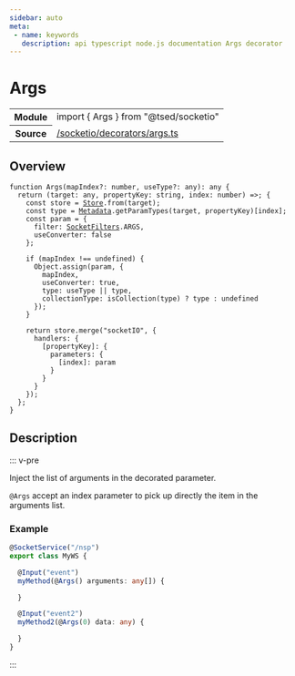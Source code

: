 ```yaml
---
sidebar: auto
meta:
 - name: keywords
   description: api typescript node.js documentation Args decorator
---
```

# Args <Badge text="Decorator" type="decorator"/>
<!-- Summary -->
<section class="symbol-info"><table class="is-full-width"><tbody><tr><th>Module</th><td><div class="lang-typescript"><span class="token keyword">import</span> { Args }&nbsp;<span class="token keyword">from</span>&nbsp;<span class="token string">"@tsed/socketio"</span></div></td></tr><tr><th>Source</th><td><a href="https://github.com/Romakita/ts-express-decorators/blob/v4.30.1/src//socketio/decorators/args.ts#L0-L0">/socketio/decorators/args.ts</a></td></tr></tbody></table></section>

<!-- Overview -->
## Overview


<pre><code class="typescript-lang ">function <span class="token function">Args</span><span class="token punctuation">(</span>mapIndex?<span class="token punctuation">:</span> <span class="token keyword">number</span><span class="token punctuation">,</span> useType?<span class="token punctuation">:</span> <span class="token keyword">any</span><span class="token punctuation">)</span><span class="token punctuation">:</span> <span class="token keyword">any</span> <span class="token punctuation">{</span>
  return <span class="token punctuation">(</span>target<span class="token punctuation">:</span> <span class="token keyword">any</span><span class="token punctuation">,</span> propertyKey<span class="token punctuation">:</span> <span class="token keyword">string</span><span class="token punctuation">,</span> index<span class="token punctuation">:</span> <span class="token keyword">number</span><span class="token punctuation">)</span> =&gt<span class="token punctuation">;</span> <span class="token punctuation">{</span>
    <span class="token keyword">const</span> store<span class="token punctuation"> = </span><a href="/api/core/class/Store.html"><span class="token">Store</span></a>.<span class="token keyword">from</span><span class="token punctuation">(</span>target<span class="token punctuation">)</span><span class="token punctuation">;</span>
    <span class="token keyword">const</span> type<span class="token punctuation"> = </span><a href="/api/core/class/Metadata.html"><span class="token">Metadata</span></a>.<span class="token function">getParamTypes</span><span class="token punctuation">(</span>target<span class="token punctuation">,</span> propertyKey<span class="token punctuation">)</span><span class="token punctuation">[</span>index<span class="token punctuation">]</span><span class="token punctuation">;</span>
    <span class="token keyword">const</span> param<span class="token punctuation"> = </span><span class="token punctuation">{</span>
      filter<span class="token punctuation">:</span> <a href="/api/socketio/interfaces/SocketFilters.html"><span class="token">SocketFilters</span></a>.ARGS<span class="token punctuation">,</span>
      useConverter<span class="token punctuation">:</span> false
    <span class="token punctuation">}</span><span class="token punctuation">;</span>

    if <span class="token punctuation">(</span>mapIndex !== undefined<span class="token punctuation">)</span> <span class="token punctuation">{</span>
      Object.<span class="token function">assign</span><span class="token punctuation">(</span>param<span class="token punctuation">,</span> <span class="token punctuation">{</span>
        mapIndex<span class="token punctuation">,</span>
        useConverter<span class="token punctuation">:</span> true<span class="token punctuation">,</span>
        type<span class="token punctuation">:</span> useType || type<span class="token punctuation">,</span>
        collectionType<span class="token punctuation">:</span> <span class="token function">isCollection</span><span class="token punctuation">(</span>type<span class="token punctuation">)</span> ? type <span class="token punctuation">:</span> undefined
      <span class="token punctuation">}</span><span class="token punctuation">)</span><span class="token punctuation">;</span>
    <span class="token punctuation">}</span>

    return store.<span class="token function">merge</span><span class="token punctuation">(</span>"socketIO"<span class="token punctuation">,</span> <span class="token punctuation">{</span>
      handlers<span class="token punctuation">:</span> <span class="token punctuation">{</span>
        <span class="token punctuation">[</span>propertyKey<span class="token punctuation">]</span><span class="token punctuation">:</span> <span class="token punctuation">{</span>
          parameters<span class="token punctuation">:</span> <span class="token punctuation">{</span>
            <span class="token punctuation">[</span>index<span class="token punctuation">]</span><span class="token punctuation">:</span> param
          <span class="token punctuation">}</span>
        <span class="token punctuation">}</span>
      <span class="token punctuation">}</span>
    <span class="token punctuation">}</span><span class="token punctuation">)</span><span class="token punctuation">;</span>
  <span class="token punctuation">}</span><span class="token punctuation">;</span>
<span class="token punctuation">}</span>
</code></pre>



<!-- Description -->
## Description

::: v-pre

Inject the list of arguments in the decorated parameter.

`@Args` accept an index parameter to pick up directly the item in the arguments list.

### Example

```typescript
@SocketService("/nsp")
export class MyWS {

  @Input("event")
  myMethod(@Args() arguments: any[]) {

  }

  @Input("event2")
  myMethod2(@Args(0) data: any) {

  }
}
```


:::